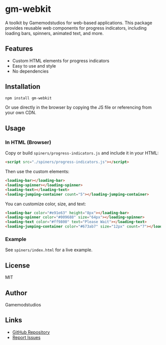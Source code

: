 # gm-webkit

A toolkit by Gamemodstudios for web-based applications. This package provides reusable web components for progress indicators, including loading bars, spinners, animated text, and more.

## Features

- Custom HTML elements for progress indicators
- Easy to use and style
- No dependencies

## Installation

```sh
npm install gm-webkit
```

Or use directly in the browser by copying the JS file or referencing from your own CDN.

## Usage

### In HTML (Browser)

Copy or build `spiners/progress-indicators.js` and include it in your HTML:

```html
<script src="./spiners/progress-indicators.js"></script>
```

Then use the custom elements:

```html
<loading-bar></loading-bar>
<loading-spinner></loading-spinner>
<loading-text></loading-text>
<loading-jumping-container count="5"></loading-jumping-container>
```

You can customize color, size, and text:

```html
<loading-bar color="#e91e63" height="8px"></loading-bar>
<loading-spinner color="#009688" size="64px"></loading-spinner>
<loading-text color="#ff9800" text="Please Wait"></loading-text>
<loading-jumping-container color="#673ab7" size="12px" count="7"></loading-jumping-container>
```

### Example

See `spiners/index.html` for a live example.

## License

MIT

## Author

Gamemodstudios

## Links

- [GitHub Repository](https://github.com/Gamemodstudios/gm-webkit)
- [Report Issues](https://github.com/Gamemodstudios/gm-webkit/issues)

